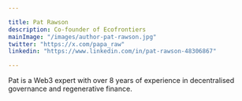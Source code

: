 ```yaml
---

title: Pat Rawson
description: Co-founder of Ecofrontiers
mainImage: "/images/author-pat-rawson.jpg"
twitter: "https://x.com/papa_raw"
linkedin: "https://www.linkedin.com/in/pat-rawson-48306867"

---
```


Pat is a Web3 expert with over 8 years of experience in decentralised governance and regenerative finance.